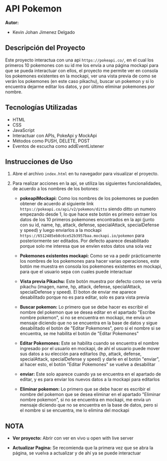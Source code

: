 # API Pokemon

**Autor:**

- Kevin Johan Jimenez Delgado

## Descripción del Proyecto

Este proyecto interactua con una api `https://pokeapi.co/`, en el cual los primeros 10 pokemones con su id me los envía a una página mockapi para que se pueda interactuar con ellos, el proyecto me permite ver en consola los pokemones existentes en la mockapi, ver una vista previa de como se verán los pokemones (en este caso pikachu), buscar un pokemon y si lo encuentra dejarme editar los datos, y por último eliminar pokemones por nombre.

## Tecnologías Utilizadas

- HTML
- CSS
- JavaScript
- Interactuar con APIs, PokeApi y MockApi
- Métodos como PUSH, DELETE, POST
- Eventos de escucha como addEventListener

## Instrucciones de Uso

1. Abre el archivo `index.html` en tu navegador para visualizar el proyecto.

2. Para realizar acciones en la api, se utiliza las siguientes funcionalidades, de acuerdo a los nombres de los botones:

   - **pokeapiMockapi:** Como los nombres de los pokemones se pueden obtener de acuerdo al siguiente link  `https://pokeapi.co/api/v2/pokemon/ditto` siendo ditto un numero empezando desde 1, lo que hace este botón es primero extraer los datos de los 10 primeros pokemones encontrados en la api (junto con su id, name, hp, attack, defense, specialAttack, specialDefense y speed) y luego enviarlos a la mockapi `https://6512485eb8c6ce52b3957baa.mockapi.io/pokemon` para posteriormente ser editados. Por defecto aparece desabilitado porque solo me interesa que se envíen estos datos una sola vez

   - **Pokemones existentes mockapi:** Como se va a pedir prácticamente los nombres de los pokemones para hacer varias operaciones, este botón me muestra en consola los pokemones existentes en mockapi, para que el usuario sepa con cuales puede interactuar

   - **Vista previa Pikachu:** Este botón muestra por defecto como se vería pikachu (imagen, name, hp, attack, defense, specialAttack, specialDefense y speed). El boton de enviar me aparece desabilitado porque no es para editar, solo es para vista previa

   - **Buscar pokemon:** Lo primero que se debe hacer es escribir el nombre del pokemon que se desea editar en el apartado "Escribe nombre pokemon", si no se encuentra en mockapi, me envía un mensaje diciendo que no se encuentra en la base de datos y sigue desabilitado el botón de "Editar Pokemones", pero si el nombre si se encuentra, se me habilita el botón de "Editar Pokemones"

   - **Editar Pokemones:** Este se habilita cuando se encuentra el nombre ingresado por el usuario en mockapi, de ahí el usuario puede mover sus datos a su elección para editarlos (hp, attack, defense, specialAttack, specialDefense y speed) y darle en el botón "enviar", al hacer esto, el botón "Editar Pokemones" se vuelve a desabilitar

   - **enviar:** Este solo aparece cuando ya se encuentra en el apartado de editar, y es para enviar los nuevos datos a la mockapi para editarlos

   - **Eliminar pokemon:** Lo primero que se debe hacer es escribir el nombre del pokemon que se desea eliminar en el apartado "Eliminar nombre pokemon", si no se encuentra en mockapi, me envía un mensaje diciendo que no se encuentra en la base de datos, pero si el nombre si se encuentra, me lo elimina del mockapi

## NOTA

- **Ver proyecto:** Abrir con ver en vivo u open with live server

- **Actualizar Pagina:** Se recomienda que la primera vez que se abra la página, se vuelva a actualizar y de ahí ya se puede interactuar

